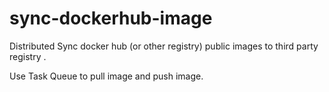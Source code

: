 # sync-dockerhub-image
Distributed Sync docker hub (or other registry) public images to third party registry .



Use Task Queue to pull image and push image.

